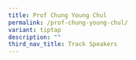 ```yaml
---
title: Prof Chung Young Chul
permalink: /prof-chung-young-chul/
variant: tiptap
description: ""
third_nav_title: Track Speakers
---
```

<p></p>
